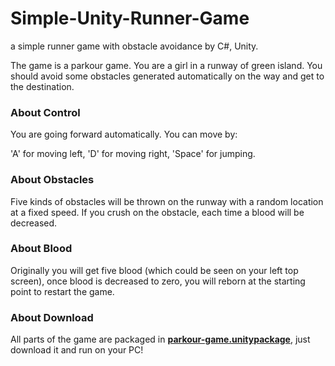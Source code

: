 # Simple-Unity-Runner-Game
a simple runner game with obstacle avoidance by C#, Unity.

The game is a parkour game. You are a girl in a runway of green island. You should avoid some obstacles generated automatically on the way and get to the destination.

### About Control
You are going forward automatically. You can move by:

'A' for moving left, 'D' for moving right, 'Space' for jumping.

### About Obstacles
Five kinds of obstacles will be thrown on the runway with a random location at a fixed speed. If you crush on the obstacle, each time a blood will be decreased.

### About Blood
Originally you will get five blood (which could be seen on your left top screen), once blood is decreased to zero, you will reborn at the starting point to restart the game.

### About Download
All parts of the game are packaged in [**parkour-game.unitypackage**](https://jbox.sjtu.edu.cn/l/T1XGbL), just download it and run on your PC!
